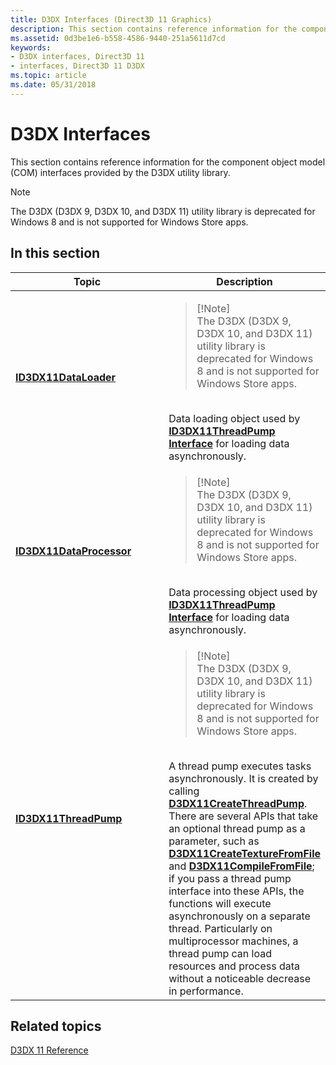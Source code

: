 ```yaml
---
title: D3DX Interfaces (Direct3D 11 Graphics)
description: This section contains reference information for the component object model (COM) interfaces provided by the D3DX utility library.
ms.assetid: 0d3be1e6-b558-4586-9440-251a5611d7cd
keywords:
- D3DX interfaces, Direct3D 11
- interfaces, Direct3D 11 D3DX
ms.topic: article
ms.date: 05/31/2018
---
```


# D3DX Interfaces

This section contains reference information for the component object model (COM) interfaces provided by the D3DX utility library.

> [!Note]  
> The D3DX (D3DX 9, D3DX 10, and D3DX 11) utility library is deprecated for Windows 8 and is not supported for Windows Store apps.

 


## In this section



<table>
<colgroup>
<col style="width: 50%" />
<col style="width: 50%" />
</colgroup>
<thead>
<tr class="header">
<th>Topic</th>
<th>Description</th>
</tr>
</thead>
<tbody>
<tr class="odd">
<td><a href="id3dx11dataloader.md"><strong>ID3DX11DataLoader</strong></a><br/></td>
<td><blockquote>
[!Note]<br />
The D3DX (D3DX 9, D3DX 10, and D3DX 11) utility library is deprecated for Windows 8 and is not supported for Windows Store apps.
</blockquote>
<br/> Data loading object used by <a href="id3dx11threadpump.md"><strong>ID3DX11ThreadPump Interface</strong></a> for loading data asynchronously.<br/></td>
</tr>
<tr class="even">
<td><a href="id3dx11dataprocessor.md"><strong>ID3DX11DataProcessor</strong></a><br/></td>
<td><blockquote>
[!Note]<br />
The D3DX (D3DX 9, D3DX 10, and D3DX 11) utility library is deprecated for Windows 8 and is not supported for Windows Store apps.
</blockquote>
<br/> Data processing object used by <a href="id3dx11threadpump.md"><strong>ID3DX11ThreadPump Interface</strong></a> for loading data asynchronously.<br/></td>
</tr>
<tr class="odd">
<td><a href="id3dx11threadpump.md"><strong>ID3DX11ThreadPump</strong></a><br/></td>
<td><blockquote>
[!Note]<br />
The D3DX (D3DX 9, D3DX 10, and D3DX 11) utility library is deprecated for Windows 8 and is not supported for Windows Store apps.
</blockquote>
<br/> A thread pump executes tasks asynchronously. It is created by calling <a href="d3dx11createthreadpump.md"><strong>D3DX11CreateThreadPump</strong></a>. There are several APIs that take an optional thread pump as a parameter, such as <a href="d3dx11createtexturefromfile.md"><strong>D3DX11CreateTextureFromFile</strong></a> and <a href="d3dx11compilefromfile.md"><strong>D3DX11CompileFromFile</strong></a>; if you pass a thread pump interface into these APIs, the functions will execute asynchronously on a separate thread. Particularly on multiprocessor machines, a thread pump can load resources and process data without a noticeable decrease in performance.<br/></td>
</tr>
</tbody>
</table>



 

## Related topics

<dl> <dt>

[D3DX 11 Reference](d3d11-graphics-reference-d3dx11.md)
</dt> </dl>

 

 





